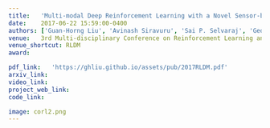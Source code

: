 ```yaml
---
title:   'Multi-modal Deep Reinforcement Learning with a Novel Sensor-based Dropout '
date:    2017-06-22 15:59:00-0400
authors: ['Guan-Horng Liu', 'Avinash Siravuru', 'Sai P. Selvaraj', 'George Kantor', 'Manuela Veloso']
venue:   3rd Multi-disciplinary Conference on Reinforcement Learning and Decision Making
venue_shortcut: RLDM
award:

pdf_link:   'https://ghliu.github.io/assets/pub/2017RLDM.pdf'
arxiv_link: 
video_link: 
project_web_link:
code_link:

image: corl2.png
---
```

